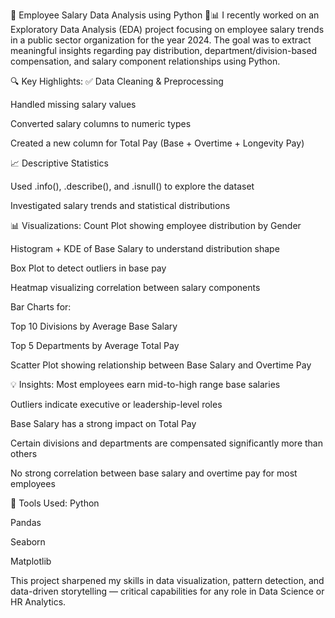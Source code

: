 💼 Employee Salary Data Analysis using Python 🧮📊
I recently worked on an Exploratory Data Analysis (EDA) project focusing on employee salary trends in a public sector organization for the year 2024. The goal was to extract meaningful insights regarding pay distribution, department/division-based compensation, and salary component relationships using Python.

🔍 Key Highlights:
✅ Data Cleaning & Preprocessing

Handled missing salary values

Converted salary columns to numeric types

Created a new column for Total Pay (Base + Overtime + Longevity Pay)

📈 Descriptive Statistics

Used .info(), .describe(), and .isnull() to explore the dataset

Investigated salary trends and statistical distributions

📊 Visualizations:
Count Plot showing employee distribution by Gender

Histogram + KDE of Base Salary to understand distribution shape

Box Plot to detect outliers in base pay

Heatmap visualizing correlation between salary components

Bar Charts for:

Top 10 Divisions by Average Base Salary

Top 5 Departments by Average Total Pay

Scatter Plot showing relationship between Base Salary and Overtime Pay

💡 Insights:
Most employees earn mid-to-high range base salaries

Outliers indicate executive or leadership-level roles

Base Salary has a strong impact on Total Pay

Certain divisions and departments are compensated significantly more than others

No strong correlation between base salary and overtime pay for most employees

📂 Tools Used:
Python

Pandas

Seaborn

Matplotlib

This project sharpened my skills in data visualization, pattern detection, and data-driven storytelling — critical capabilities for any role in Data Science or HR Analytics.
